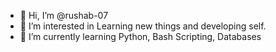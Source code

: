 - 👋 Hi, I’m @rushab-07
- 👀 I’m interested in Learning new things and developing self.
- 🌱 I’m currently learning Python, Bash Scripting, Databases

<!---
rushab-07/rushab-07 is a ✨ special ✨ repository because its `README.md` (this file) appears on your GitHub profile.
You can click the Preview link to take a look at your changes.
--->
